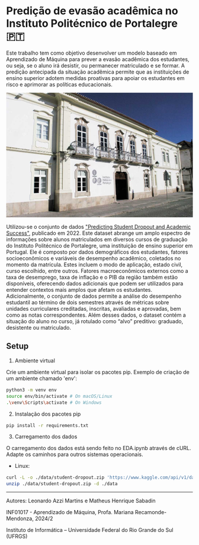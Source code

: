 # Predição de evasão acadêmica no Instituto Politécnico de Portalegre 🇵🇹

Este trabalho tem como objetivo desenvolver um modelo baseado em Aprendizado de Máquina para prever a evasão acadêmica dos estudantes, ou seja,  se o aluno irá desistir, ou permanecer matriculado e se formar. A predição antecipada da situação acadêmica permite que as instituições de ensino superior adotem medidas proativas para apoiar os estudantes em risco e aprimorar as políticas educacionais.

![image](./IPP-Portalegre.jpg)

Utilizou-se o conjunto de dados ["Predicting Student Dropout and Academic Success"](https://doi.org/10.3390/data7110146), publicado em 2022. Este dataset abrange um amplo espectro de informações sobre alunos matriculados em diversos cursos de graduação do Instituto Politécnico de Portalegre, uma instituição de ensino superior em Portugal. Ele é composto por dados demográficos dos estudantes, fatores socioeconômicos e variáveis de desempenho acadêmico, coletados no momento da matrícula. Estes incluem o modo de aplicação, estado civil, curso escolhido, entre outros. Fatores macroeconômicos externos como a taxa de desemprego, taxa de inflação e o PIB da região também estão disponíveis, oferecendo dados adicionais que podem ser utilizados para entender contextos mais amplos que afetam os estudantes. Adicionalmente, o conjunto de dados permite a análise do desempenho estudantil ao término de dois semestres através de métricas sobre unidades curriculares creditadas, inscritas, avaliadas e aprovadas, bem como as notas correspondentes. Além desses dados, o dataset contém a situação do aluno no curso, já rotulado como “alvo” preditivo: graduado, desistente ou matriculado. 

## Setup

1. Ambiente virtual

Crie um ambiente virtual para isolar os pacotes pip. Exemplo de criação de um ambiente chamado 'env':

```bash
python3 -m venv env
source env/bin/activate # On macOS/Linux
.\venv\Scripts\activate # On Windows
```

2. Instalação dos pacotes pip
   
```bash
pip install -r requirements.txt
```

3. Carregamento dos dados

O carregamento dos dados está sendo feito no EDA.ipynb através de cURL. Adapte os caminhos para outros sistemas operacionais.

- Linux:

```bash
curl -L -o ./data/student-dropout.zip 'https://www.kaggle.com/api/v1/datasets/download/thedevastator/higher-education-predictors-of-student-retention'
unzip ./data/student-dropout.zip -d ./data
```

---
Autores: Leonardo Azzi Martins e Matheus Henrique Sabadin

INF01017 - Aprendizado de Máquina, Profa. Mariana Recamonde-Mendonza, 2024/2

Instituto de Informática – Universidade Federal do Rio Grande do Sul (UFRGS) 